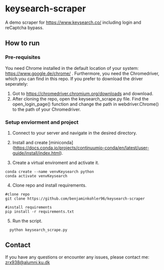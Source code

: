 # keysearch-scraper
A demo scraper for https://www.keysearch.co/ including login and reCaptcha bypass.


## How to run 

### Pre-requisites
You need Chrome installed in the default location of your system: https://www.google.de/chrome/ .
Furthermore, you need the Chromedriver, which you can find in this repo. If you prefer to download the driver seperately:
1. Got to https://chromedriver.chromium.org/downloads and download.
2. After cloning the repo, open the keysearch_scrape.py file. Find the open_login_page() function and change the path in webdriver.Chrome() to the path of your Chromedriver.


### Setup enviorment and project
1. Connect to your server and navigate in the desired directory.

2. Install and create [miniconda] (https://docs.conda.io/projects/continuumio-conda/en/latest/user-guide/install/index.html).
  
3. Create a virtual enviroment and activate it.
```
conda create --name venvKeysearch python
conda activate venvKeysearch
```

4. Clone repo and install requirements.
```
#clone repo
git clone https://github.com/benjaminkohler96/keysearch-scraper

#install requirements
pip install -r requirements.txt
```  

5. Run the script.
```
  python keysearch_scrape.py
```

## Contact
If you have any questions or encounter any issues, please contact me: zrx938@alumni.ku.dk
  
